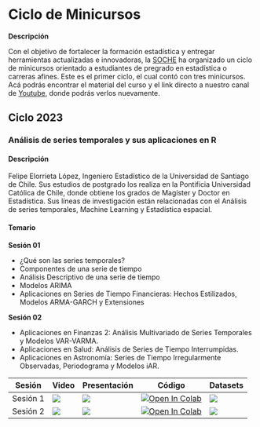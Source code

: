 # Ciclo de Minicursos

**Descripción**

Con el objetivo de fortalecer la formación estadística y entregar 
herramientas actualizadas e innovadoras, la [SOCHE](https://soche.cl/) ha organizado un ciclo de minicursos orientado a estudiantes de pregrado en estadística o carreras afines. Este es el primer ciclo, el cual contó con tres minicursos. Acá podrás encontrar el material del curso y el link directo a 
nuestro canal de [Youtube](https://www.youtube.com/channel/UCKUks7O_mOA1TYOI6zO4X0Q/featured), donde podrás verlos nuevamente.

## Ciclo 2023

### Análisis de series temporales y sus aplicaciones en R

#### Descripción

Felipe Elorrieta López, Ingeniero Estadístico de la Universidad de Santiago de Chile.
Sus estudios de postgrado los realiza en la Pontificia Universidad Católica de Chile,
donde obtiene los grados de Magíster y Doctor en Estadística. Sus líneas de
investigación están relacionadas con el Análisis de series temporales,
Machine Learning y Estadística espacial.

#### Temario

**Sesión 01**

* ¿Qué son las series temporales?
* Componentes de una serie de tiempo
* Análisis Descriptivo de una serie de tiempo
* Modelos ARIMA
* Aplicaciones en Series de Tiempo Financieras: Hechos Estilizados, Modelos ARMA-GARCH y Extensiones


**Sesión 02**

* Aplicaciones en Finanzas 2: Análisis Multivariado de Series Temporales y Modelos VAR-VARMA.
* Aplicaciones en Salud: Análisis de Series de Tiempo Interrumpidas.
* Aplicaciones en Astronomía: Series de Tiempo Irregularmente Observadas, Periodograma y Modelos iAR.

| Sesión   | Video                                                                                                                                                                                                                                                                  | Presentación                                                                                                                                                                                     | Código                                                                                                                                                                                                                                        | Datasets                                                                                                                                                                                                                                                                  |
|----------|------------------------------------------------------------------------------------------------------------------------------------------------------------------------------------------------------------------------------------------------------------------------|--------------------------------------------------------------------------------------------------------------------------------------------------------------------------------------------------|-----------------------------------------------------------------------------------------------------------------------------------------------------------------------------------------------------------------------------------------------|---------------------------------------------------------------------------------------------------------------------------------------------------------------------------------------------------------------------------------------------------------------------------|
| Sesión 1 | <a href="https://colab.research.google.com/github/fralfaro/YP-DS-Sprints/blob/main/docs/DS/solutions/solucion_sprint_07.ipynb" target="_parent"><img src="https://img.shields.io/badge/YouTube-%23FF0000.svg?style=for-the-badge&logo=YouTube&logoColor=white"/></a>   | <a href="docs/2023/01_series_temporales/Clase_1_Curso_SOCHE.pdf" target="_parent"><img src="https://img.shields.io/badge/PDF-%23FF0000.svg?style=for-the-badge&logo=adobe&logoColor=white"/></a> | <a href="https://github.com/fralfaro/YP-DS-Sprints/blob/main/docs/DS/sprints/sprint_07.md" target="_parent"><img src="https://img.shields.io/badge/r-%23276DC3.svg?style=for-the-badge&logo=r&logoColor=white" alt="Open In Colab"/></a>      | <a href="https://colab.research.google.com/github/fralfaro/YP-DS-Sprints/blob/main/docs/DS/solutions/solucion_sprint_07.ipynb" target="_parent"><img src="https://img.shields.io/badge/Google%20Drive-4285F4?style=for-the-badge&logo=googledrive&logoColor=white"/></a>  |
| Sesión 2 | <a href="https://colab.research.google.com/github/fralfaro/YP-DS-Sprints/blob/main/docs/DS/solutions/solucion_sprint_07.ipynb" target="_parent"><img src="https://img.shields.io/badge/YouTube-%23FF0000.svg?style=for-the-badge&logo=YouTube&logoColor=white"/></a>   | <a href="docs/2023/01_series_temporales/Clase_2_Curso_SOCHE.pdf" target="_parent"><img src="https://img.shields.io/badge/PDF-%23FF0000.svg?style=for-the-badge&logo=adobe&logoColor=white"/></a> | <a href="https://github.com/fralfaro/YP-DS-Sprints/blob/main/docs/DS/sprints/sprint_07.md" target="_parent"><img src="https://img.shields.io/badge/r-%23276DC3.svg?style=for-the-badge&logo=r&logoColor=white" alt="Open In Colab"/></a>      | <a href="https://colab.research.google.com/github/fralfaro/YP-DS-Sprints/blob/main/docs/DS/solutions/solucion_sprint_07.ipynb" target="_parent"><img src="https://img.shields.io/badge/Google%20Drive-4285F4?style=for-the-badge&logo=googledrive&logoColor=white"/></a>  |
